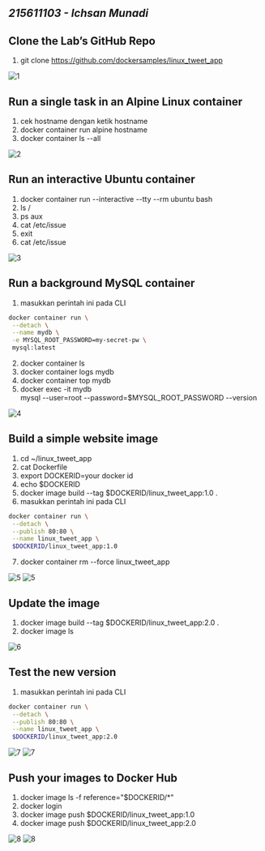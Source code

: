 ## _215611103 - Ichsan Munadi_

## Clone the Lab’s GitHub Repo
1. git clone https://github.com/dockersamples/linux_tweet_app

![1](images/1.png)

## Run a single task in an Alpine Linux container
1. cek hostname dengan ketik hostname
2. docker container run alpine hostname
3. docker container ls --all

![2](images/2.png)

## Run an interactive Ubuntu container
1. docker container run --interactive --tty --rm ubuntu bash
2. ls /
3. ps aux
4. cat /etc/issue
5. exit
6. cat /etc/issue

![3](images/3.png)

## Run a background MySQL container
1. masukkan perintah ini pada CLI
```sh
docker container run \
 --detach \
 --name mydb \
 -e MYSQL_ROOT_PASSWORD=my-secret-pw \
 mysql:latest
```
2. docker container ls
3. docker container logs mydb
4.  docker container top mydb
5. docker exec -it mydb \
 mysql --user=root --password=$MYSQL_ROOT_PASSWORD --version

![4](images/4.png)

## Build a simple website image
1.  cd ~/linux_tweet_app
2. cat Dockerfile
3. export DOCKERID=your docker id
4. echo $DOCKERID
5. docker image build --tag $DOCKERID/linux_tweet_app:1.0 .
6. masukkan perintah ini pada CLI
```sh
docker container run \
 --detach \
 --publish 80:80 \
 --name linux_tweet_app \
 $DOCKERID/linux_tweet_app:1.0
```
7. docker container rm --force linux_tweet_app

![5](images/5.png)
![5](images/5a.png)

## Update the image
1. docker image build --tag $DOCKERID/linux_tweet_app:2.0 .
2.  docker image ls

![6](images/6.png)

## Test the new version
1. masukkan perintah ini pada CLI
```sh
docker container run \
 --detach \
 --publish 80:80 \
 --name linux_tweet_app \
 $DOCKERID/linux_tweet_app:2.0
```

![7](images/7.png)
![7](images/7a.png)

## Push your images to Docker Hub
1. docker image ls -f reference="$DOCKERID/*"
2. docker login
3. docker image push $DOCKERID/linux_tweet_app:1.0
4. docker image push $DOCKERID/linux_tweet_app:2.0

![8](images/8.png)
![8](images/8a.png)